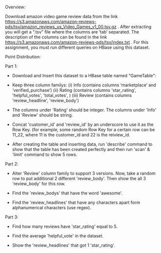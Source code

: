 Overview:

Download amazon video game review data from the link https://s3.amazonaws.com/amazon-reviews-pds/tsv/amazon_reviews_us_Video_Games_v1_00.tsv.gz . After extracting you will get a “.tsv” file where the columns are ‘tab’ separated. The description of the columns can be found in the link https://s3.amazonaws.com/amazon-reviews-pds/tsv/index.txt . For this assignment, you must run different queries on HBase using this dataset.

Point Distribution:

Part 1:

* Download and Insert this dataset to a HBase table named "GameTable":

* Keep three column familys:
(i) Info (contains columns ‘marketplace’ and ‘verified_purchase’)
(ii) Rating (contains columns 'star_rating', 'helpful_votes', 'total_votes', )
(iii) Review (contains columns 'review_headline', 'review_body')

* The columns under 'Rating' should be integer. The columns under 'Info' and 'Review' should be string.

* Concat 'customer_id' and 'review_id' by an underscore to use it as the Row Key. (for example, some random Row Key for a certain row can be 11_22, where 11 is the customer_id and 22 is the reiview_id.

* After creating the table and inserting data, run 'describe' command to show that the table has been created perfectly and then run 'scan' & 'limit' command to show 5 rows.

 

Part 2:

* Alter 'Review' column family to support 3 versions. Now, take a random row to put additional 2 different 'review_body'. Then show the all 3 'review_body' for this row.

* Find the 'review_bodys' that have the word 'awesome'.

* Find the 'review_headlines' that have any characters apart form alphanumerical characters (use regex).

Part 3:

* Find how many reviews have 'star_rating' equal to 5.

* Find the average 'helpful_vote' in the dataset. 

* Show the 'review_headlines' that got 1 'star_rating'.

